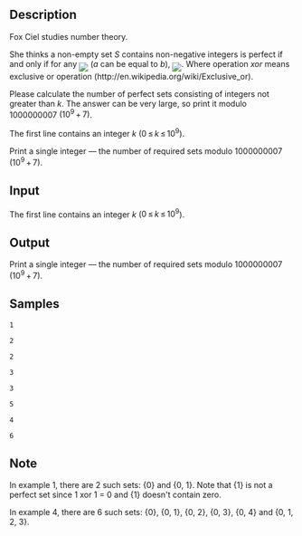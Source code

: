 ## Description

<div><p>Fox Ciel studies number theory.</p><p>She thinks a non-empty set <span class="tex-span"><i>S</i></span> contains non-negative integers is <span class="tex-font-style-it">perfect</span> if and only if for any <img align="middle" class="tex-formula" src="./26793/file/kCtubaNd.png" style="max-width: 100.0%;max-height: 100.0%;"> (<span class="tex-span"><i>a</i></span> can be equal to <span class="tex-span"><i>b</i></span>), <img align="middle" class="tex-formula" src="./26793/file/sK5EyDgI.png" style="max-width: 100.0%;max-height: 100.0%;">. Where operation <span class="tex-span"><i>xor</i></span> means exclusive or operation (<span class="tex-font-style-it">http://en.wikipedia.org/wiki/Exclusive_or</span>).</p><p>Please calculate the number of perfect sets consisting of integers not greater than <span class="tex-span"><i>k</i></span>. The answer can be very large, so print it modulo <span class="tex-span">1000000007</span> <span class="tex-span">(10<sup class="upper-index">9</sup> + 7)</span>.</p></div><div class="input-specification"><p>The first line contains an integer <span class="tex-span"><i>k</i></span> (<span class="tex-span">0 ≤ <i>k</i> ≤ 10<sup class="upper-index">9</sup></span>).</p></div><div class="output-specification"><p>Print a single integer — the number of required sets modulo <span class="tex-span">1000000007</span> <span class="tex-span">(10<sup class="upper-index">9</sup> + 7)</span>.</p></div>


## Input

<p>The first line contains an integer <span class="tex-span"><i>k</i></span> (<span class="tex-span">0 ≤ <i>k</i> ≤ 10<sup class="upper-index">9</sup></span>).</p>


## Output

<p>Print a single integer — the number of required sets modulo <span class="tex-span">1000000007</span> <span class="tex-span">(10<sup class="upper-index">9</sup> + 7)</span>.</p>


## Samples

```input1
1

```

```output1
2

```






```input2
2

```

```output2
3

```






```input3
3

```

```output3
5

```






```input4
4

```

```output4
6

```




## Note

<p>In example 1, there are 2 such sets: {0} and {0, 1}. Note that {1} is not a perfect set since 1 xor 1 = 0 and {1} doesn't contain zero.</p><p>In example 4, there are 6 such sets: {0}, {0, 1}, {0, 2}, {0, 3}, {0, 4} and {0, 1, 2, 3}.</p>

